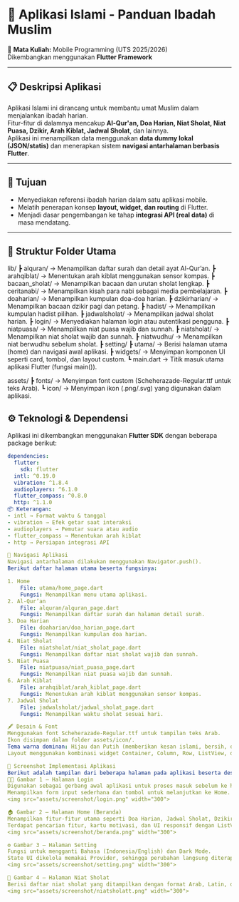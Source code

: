 # 🕌 Aplikasi Islami - Panduan Ibadah Muslim  
📱 **Mata Kuliah:** Mobile Programming (UTS 2025/2026)  
Dikembangkan menggunakan **Flutter Framework**

---

## 📋 Deskripsi Aplikasi
Aplikasi Islami ini dirancang untuk membantu umat Muslim dalam menjalankan ibadah harian.  
Fitur-fitur di dalamnya mencakup **Al-Qur'an, Doa Harian, Niat Sholat, Niat Puasa, Dzikir, Arah Kiblat, Jadwal Sholat**, dan lainnya.  
Aplikasi ini menampilkan data menggunakan **data dummy lokal (JSON/statis)** dan menerapkan sistem **navigasi antarhalaman berbasis Flutter**.

---

## 🎯 Tujuan
- Menyediakan referensi ibadah harian dalam satu aplikasi mobile.  
- Melatih penerapan konsep **layout, widget, dan routing** di Flutter.  
- Menjadi dasar pengembangan ke tahap **integrasi API (real data)** di masa mendatang.

---

## 🧩 Struktur Folder Utama

lib/
┣ alquran/ → Menampilkan daftar surah dan detail ayat Al-Qur’an.
┣ arahqiblat/ → Menentukan arah kiblat menggunakan sensor kompas.
┣ bacaan_sholat/ → Menampilkan bacaan dan urutan sholat lengkap.
┣ ceritanabi/ → Menampilkan kisah para nabi sebagai media pembelajaran.
┣ doaharian/ → Menampilkan kumpulan doa-doa harian.
┣ dzikirharian/ → Menampilkan bacaan dzikir pagi dan petang.
┣ hadist/ → Menampilkan kumpulan hadist pilihan.
┣ jadwalsholat/ → Menampilkan jadwal sholat harian.
┣ login/ → Menyediakan halaman login atau autentikasi pengguna.
┣ niatpuasa/ → Menampilkan niat puasa wajib dan sunnah.
┣ niatsholat/ → Menampilkan niat sholat wajib dan sunnah.
┣ niatwudhu/ → Menampilkan niat berwudhu sebelum sholat.
┣ setting/
┣ utama/ → Berisi halaman utama (home) dan navigasi awal aplikasi.
┣ widgets/ → Menyimpan komponen UI seperti card, tombol, dan layout custom.
┗ main.dart → Titik masuk utama aplikasi Flutter (fungsi main()).

assets/
┣ fonts/ → Menyimpan font custom (Scheherazade-Regular.ttf untuk teks Arab).
┗ icon/ → Menyimpan ikon (.png/.svg) yang digunakan dalam aplikasi.

## ⚙️ Teknologi & Dependensi
Aplikasi ini dikembangkan menggunakan **Flutter SDK** dengan beberapa package berikut:
```yaml
dependencies:
  flutter:
    sdk: flutter
  intl: ^0.19.0
  vibration: ^1.8.4
  audioplayers: ^6.1.0
  flutter_compass: ^0.8.0
  http: ^1.1.0
📦 Keterangan:
- intl → Format waktu & tanggal
- vibration → Efek getar saat interaksi
- audioplayers → Pemutar suara atau audio
- flutter_compass → Menentukan arah kiblat
- http → Persiapan integrasi API

🧭 Navigasi Aplikasi
Navigasi antarhalaman dilakukan menggunakan Navigator.push().
Berikut daftar halaman utama beserta fungsinya:

1. Home
    File: utama/home_page.dart
    Fungsi: Menampilkan menu utama aplikasi.
2. Al-Qur’an
    File: alquran/alquran_page.dart
    Fungsi: Menampilkan daftar surah dan halaman detail surah.
3. Doa Harian
    File: doaharian/doa_harian_page.dart
    Fungsi: Menampilkan kumpulan doa harian.
4. Niat Sholat
    File: niatsholat/niat_sholat_page.dart
    Fungsi: Menampilkan daftar niat sholat wajib dan sunnah.
5. Niat Puasa
    File: niatpuasa/niat_puasa_page.dart
    Fungsi: Menampilkan niat puasa wajib dan sunnah.
6. Arah Kiblat
    File: arahqiblat/arah_kiblat_page.dart
    Fungsi: Menentukan arah kiblat menggunakan sensor kompas.
7. Jadwal Sholat
    File: jadwalsholat/jadwal_sholat_page.dart
    Fungsi: Menampilkan waktu sholat sesuai hari.

🖋️ Desain & Font
Menggunakan font Scheherazade-Regular.ttf untuk tampilan teks Arab.
Ikon disimpan dalam folder assets/icon/.
Tema warna dominan: Hijau dan Putih (memberikan kesan islami, bersih, dan nyaman dipandang).
Layout menggunakan kombinasi widget Container, Column, Row, ListView, dan Card untuk menjaga responsivitas dan keteraturan tampilan.

📸 Screenshot Implementasi Aplikasi
Berikut adalah tampilan dari beberapa halaman pada aplikasi beserta deskripsinya:
🧑‍💻 Gambar 1 — Halaman Login
Digunakan sebagai gerbang awal aplikasi untuk proses masuk sebelum ke halaman utama.
Menampilkan form input sederhana dan tombol untuk melanjutkan ke Home.
<img src="assets/screenshot/login.png" width="300">

🏠 Gambar 2 — Halaman Home (Beranda)
Menampilkan fitur-fitur utama seperti Doa Harian, Jadwal Sholat, Dzikir, Arah Kiblat, dan lainnya.
Terdapat pencarian fitur, kartu motivasi, dan UI responsif dengan ListView & GridView.
<img src="assets/screenshot/beranda.png" width="300">

⚙️ Gambar 3 — Halaman Setting
Fungsi untuk mengganti Bahasa (Indonesia/English) dan Dark Mode.
State UI dikelola memakai Provider, sehingga perubahan langsung diterapkan.
<img src="assets/screenshot/setting.png" width="300">

📿 Gambar 4 — Halaman Niat Sholat
Berisi daftar niat sholat yang ditampilkan dengan format Arab, Latin, dan Terjemahan.
<img src="assets/screenshot/niatsholatt.png" width="300">

